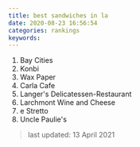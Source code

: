 ```yaml
---
title: best sandwiches in la
date: 2020-08-23 16:56:54
categories: rankings
keywords:
---
```


1. Bay Cities
2. Konbi
3. Wax Paper
4. Carla Cafe
5. Langer's Delicatessen-Restaurant
6. Larchmont Wine and Cheese
7. e Stretto
8. Uncle Paulie's

> last updated: 13 April 2021
